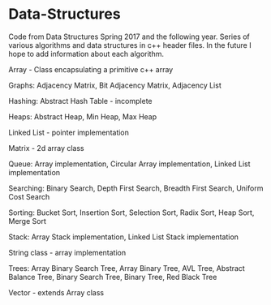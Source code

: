 # Data-Structures
Code from Data Structures Spring 2017 and the following year. Series of various algorithms and data structures in c++ header files. In the future I hope to add information about each algorithm. 

  Array - Class encapsulating a primitive c++ array

Graphs: Adjacency Matrix, Bit Adjacency Matrix, Adjacency List

Hashing: Abstract Hash Table - incomplete
  
Heaps: Abstract Heap, Min Heap, Max Heap

Linked List - pointer implementation

Matrix - 2d array class

Queue: Array implementation, Circular Array implementation, Linked List implementation
  
Searching: Binary Search, Depth First Search, Breadth First Search, Uniform Cost Search

Sorting: Bucket Sort, Insertion Sort, Selection Sort, Radix Sort, Heap Sort, Merge Sort

Stack: Array Stack implementation, Linked List Stack implementation
  
String class - array implementation

Trees: Array Binary Search Tree, Array Binary Tree, AVL Tree, Abstract Balance Tree, Binary Search Tree, Binary Tree, Red Black Tree
 
Vector - extends Array class
